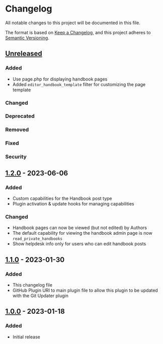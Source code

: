 # Changelog

All notable changes to this project will be documented in this file.

The format is based on [Keep a Changelog](https://keepachangelog.com/en/1.0.0/), and this project adheres to [Semantic Versioning](https://semver.org/spec/v2.0.0.html).

## [Unreleased]

### Added
- Use page.php for displaying handbook pages
- Added `editor_handbook_template` filter for customizing the page template

### Changed

### Deprecated

### Removed

### Fixed

### Security

## [1.2.0] - 2023-06-06

### Added
- Custom capabilities for the Handbook post type
- Plugin activation & update hooks for managing capabilities

### Changed
- Handbook pages can now be viewed (but not edited) by Authors
- The default capability for viewing the handbook admin page is now `read_private_handbooks`
- Show helpdesk info only for users who can edit handbook posts

## [1.1.0] - 2023-01-30

### Added
- This changelog file
- GitHub Plugin URI to main plugin file to allow this plugin to be updated with the Git Updater plugin

## [1.0.0] - 2023-01-18

### Added

- Initial release

[unreleased]: https://github.com/devcollaborative/editor-handbook/compare/v1.2.0...HEAD
[1.2.0]: https://github.com/devcollaborative/editor-handbook/compare/v1.1.0...v1.2.0
[1.1.0]: https://github.com/devcollaborative/editor-handbook/compare/v1.0.0...v1.1.0
[1.0.0]: https://github.com/devcollaborative/editor-handbook/releases/tag/v1.0.0
